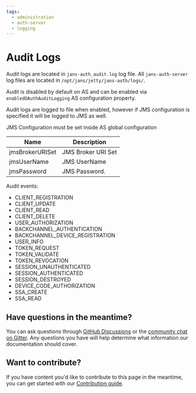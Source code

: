 ```yaml
---
tags:
  - administration
  - auth-server
  - logging
---
```


# Audit Logs

Audit logs are located in `jans-auth_audit.log` log file.
All `jans-auth-server` log files are located in `/opt/jans/jetty/jans-auth/logs/`.
 
Audit is disabled by default on AS and can be enabled via `enabledOAuthAuditLogging` AS configuration property.

Audit logs are logged to file when enabled, however if JMS configuration is specified it will be logged to JMS as well.

JMS Configuration must be set inside AS global configuration

| Name            | Description         |  
|---------------- |---------------------|  
|jmsBrokerURISet  | JMS Broker URI Set  |
|jmsUserName      | JMS UserName        |  
|jmsPassword      | JMS Password.       |  

Audit events: 
- CLIENT_REGISTRATION
- CLIENT_UPDATE
- CLIENT_READ
- CLIENT_DELETE
- USER_AUTHORIZATION
- BACKCHANNEL_AUTHENTICATION
- BACKCHANNEL_DEVICE_REGISTRATION
- USER_INFO
- TOKEN_REQUEST
- TOKEN_VALIDATE
- TOKEN_REVOCATION
- SESSION_UNAUTHENTICATED
- SESSION_AUTHENTICATED
- SESSION_DESTROYED
- DEVICE_CODE_AUTHORIZATION
- SSA_CREATE
- SSA_READ 

## Have questions in the meantime?

You can ask questions through [GitHub Discussions](https://github.com/JanssenProject/jans/discussion) or the [community chat on Gitter](https://gitter.im/JanssenProject/Lobby). Any questions you have will help determine what information our documentation should cover.

## Want to contribute?

If you have content you'd like to contribute to this page in the meantime, you can get started with our [Contribution guide](https://docs.jans.io/head/CONTRIBUTING/).